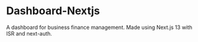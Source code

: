 # Dashboard-Nextjs
A dashboard for business finance management. Made using Next.js 13 with ISR and next-auth.
